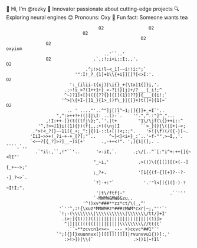 👋 Hi, I’m @rezky
🚀 Innovator passionate about cutting-edge projects
🔍 Exploring neural engines
😊 Pronouns: Oxy
🎉 Fun fact: Someone wants tea


                                       O2                 O2                              
                                 O2                                                         
                                                       O2                                   
                   O2                                                 oxyium                   
                                         ..'``..'                                         
                   O2                .`,;!;i<i;:I;,,'.                    O2                
                                  .^;!>i!l~<_1]-~i!!i:";`                                 
                              '":I!_?_{1]+1\\{+i]][[?[<>I:'.             O2                 
                            ':_(ilii-t{xj)|\i{}_+(\tx|1{]}i,'.                            
                          .;~!i_>?(1++1+}_<-?[(}[j]+/?___{_i!;^                           
                          ^~)?1]+[}(({{??{}]{[](1}]??}}{___{{i!;`                         
                         '^>|\{+I-|]1_}{1>_()f\_}|{]}+)t([+]{1[~`            O2             
                           .. ' ...."'..^"]j[)l^~1;|]{]]+_+I`'..                          
                       ",^:>++?+)()[|\I: ..()-`.    ''.",^.:"]^,"...                      
                   ,!I:++-]}(t((tfj\};^,`'.|t+        "1\/\jf(\{}++i::^                   
                '^,!>>]1}i((1){})(f|,,;+((\nj)I        ``>_}(}{\(|[+[-<;                  
              .">!<_?[}~~11[{_+;_^:|{)1-::l+[|)<;:;".    '>!|\f)(/({-}[~.                 
             'IiI~>>+!_?i-+-+_[?];"`..     ^~}<]<i+}_:`..'~f-"",>~I,,'.                   
             `<~~?[{_?]>?]__~)i[+'      .,-++<!". ';]{1|(];. .       ````,`..             
               .`"il:,``,!"``'..      '>-iI,`.      .;\/[..^`[:"i^+:++[]{~<lI"'           
                                     "_~i,'           .>())\({][])[(+(--]{_+~->;'         
                                     ;_?+.            '[1{{(f-{][+]?--?--]_?~>`.         
                                     `?]-+:"`           '.'"l<[({)(]-)-?~I!I;".           
                                      '|t\/ftf{-"                 .``'''                  
                                     `-MWMW&MW8&zu,.                                      
                                 '^!)xv*###**zz*ct/\(_,^'                                 
                        '`''^,:!{\xuz*MMWM#z*###zMWM*cxr|~;,"''`'                         
                        `!;-(\\\\\\\\|\\\\\\\\\\\|\\\\\\\/tt/]+I'                         
                         .i>:]{1))))((||||||||||||||||||||(1i]>                           
                          ^|]||(((((((|||||||||\\\\\\\\\//tt(t`                           
                           .``~**zcvcn1<><~__---_+)ccvc*##1"`'                            
                       `";]{}[}xuunnvx(}[[]]]]]]]]|rvunvvu1{))]:,'                        
                          :>!>])|\\(`               .>()1[~!Il`                           

                                                                      
<!---
oxyrezz-code/oxyrezz-code is a ✨ special ✨ repository because its `README.md` (this file) appears on your GitHub profile.
You can click the Preview link to take a look at your changes.
--->
